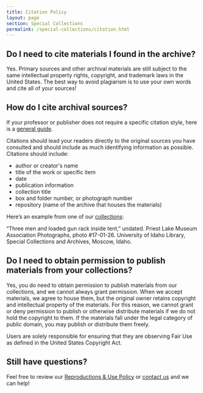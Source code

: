 ```yaml
---
title: Citation Policy
layout: page
section: Special Collections
permalink: /special-collections/citation.html
---
```


## Do I need to cite materials I found in the archive?

Yes. Primary sources and other archival materials are still subject to the same intellectual property rights, copyright, and trademark laws in the United States. The best way to avoid plagiarism is to use your own words and cite all of your sources! 

## How do I cite archival sources?

If your professor or publisher does not require a specific citation style, here is a [general guide](https://libguides.uidaho.edu/citing).

Citations should lead your readers directly to the original sources you have consulted and should include as much identifying information as possible. Citations should include:
- author or creator's name
- title of the work or specific item
- date
- publication information
- collection title
- box and folder number, or photograph number
- repository (name of the archive that houses the materials)

Here’s an example from one of our [collections](https://archiveswest.orbiscascade.org/ark:/80444/xv119445/op=fstyle.aspx?t=k&q=): 

“Three men and loaded gun rack inside tent,” undated. Priest Lake Museum Association Photographs, photo #17-01-26. University of Idaho Library, Special Collections and Archives, Moscow, Idaho. 

## Do I need to obtain permission to publish materials from your collections?

Yes, you do need to obtain permission to publish materials from our collections, and we cannot always grant permission. When we accept materials, we agree to house them, but the original owner retains copyright and intellectual property of the materials. For this reason, we cannot grant or deny permission to publish or otherwise distribute materials if we do not hold the copyright to them. If the materials fall under the legal category of public domain, you may publish or distribute them freely.

Users are solely responsible for ensuring that they are observing Fair Use as defined in the United States Copyright Act.

## Still have questions?

Feel free to review our [Reproductions & Use Policy](https://www.lib.uidaho.edu/special-collections/special-collections/reproductions.html) or [contact us](https://www.lib.uidaho.edu/special-collections/special-collections/plan.html) and we can help!